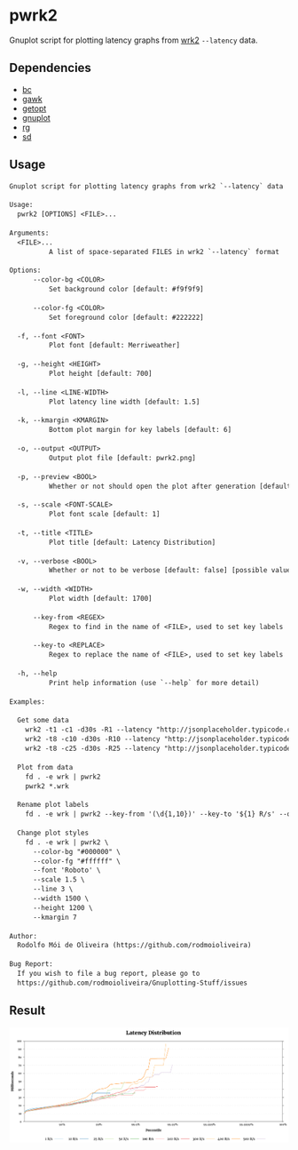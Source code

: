 # pwrk2

Gnuplot script for plotting latency graphs from [wrk2](https://github.com/giltene/wrk2) `--latency` data.

## Dependencies

  - [bc](https://linux.die.net/man/1/bc)
  - [gawk](https://www.gnu.org/software/gawk/)
  - [getopt](https://man7.org/linux/man-pages/man3/getopt.3.html)
  - [gnuplot](http://www.gnuplot.info/)
  - [rg](https://github.com/BurntSushi/ripgrep)
  - [sd](https://github.com/chmln/sd)

## Usage

```txt
Gnuplot script for plotting latency graphs from wrk2 `--latency` data

Usage:
  pwrk2 [OPTIONS] <FILE>...

Arguments:
  <FILE>...
          A list of space-separated FILES in wrk2 `--latency` format

Options:
      --color-bg <COLOR>
          Set background color [default: #f9f9f9]

      --color-fg <COLOR>
          Set foreground color [default: #222222]

  -f, --font <FONT>
          Plot font [default: Merriweather]

  -g, --height <HEIGHT>
          Plot height [default: 700]

  -l, --line <LINE-WIDTH>
          Plot latency line width [default: 1.5]

  -k, --kmargin <KMARGIN>
          Bottom plot margin for key labels [default: 6]

  -o, --output <OUTPUT>
          Output plot file [default: pwrk2.png]

  -p, --preview <BOOL>
          Whether or not should open the plot after generation [default: true] [possible values: true, false]

  -s, --scale <FONT-SCALE>
          Plot font scale [default: 1]

  -t, --title <TITLE>
          Plot title [default: Latency Distribution]

  -v, --verbose <BOOL>
          Whether or not to be verbose [default: false] [possible values: true, false]

  -w, --width <WIDTH>
          Plot width [default: 1700]

      --key-from <REGEX>
          Regex to find in the name of <FILE>, used to set key labels

      --key-to <REPLACE>
          Regex to replace the name of <FILE>, used to set key labels

  -h, --help
          Print help information (use `--help` for more detail)

Examples:

  Get some data
    wrk2 -t1 -c1 -d30s -R1 --latency "http://jsonplaceholder.typicode.com/todos/1" | tee 1.wrk
    wrk2 -t8 -c10 -d30s -R10 --latency "http://jsonplaceholder.typicode.com/todos/1" | tee 10.wrk
    wrk2 -t8 -c25 -d30s -R25 --latency "http://jsonplaceholder.typicode.com/todos/1" | tee 25.wrk

  Plot from data
    fd . -e wrk | pwrk2
    pwrk2 *.wrk

  Rename plot labels
    fd . -e wrk | pwrk2 --key-from '(\d{1,10})' --key-to '${1} R/s' --output data/plot/pwrk2.png

  Change plot styles
    fd . -e wrk | pwrk2 \
      --color-bg "#000000" \
      --color-fg "#ffffff" \
      --font 'Roboto' \
      --scale 1.5 \
      --line 3 \
      --width 1500 \
      --height 1200 \
      --kmargin 7

Author:
  Rodolfo Mói de Oliveira (https://github.com/rodmoioliveira)

Bug Report:
  If you wish to file a bug report, please go to
  https://github.com/rodmoioliveira/Gnuplotting-Stuff/issues
```

## Result

<p align="center">
  <img src="https://raw.githubusercontent.com/rodmoioliveira/Gnuplotting-Stuff/main/wrk2/data/plot/pwrk2.png">
</p>

